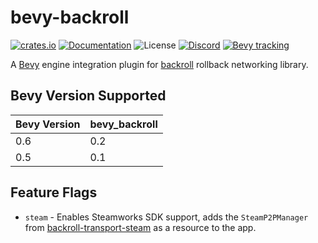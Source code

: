 # bevy-backroll

[![crates.io](https://img.shields.io/crates/v/bevy-backroll.svg)](https://crates.io/crates/bevy-backroll)
[![Documentation](https://docs.rs/bevy-backroll/badge.svg)](https://docs.rs/bevy-backroll)
![License](https://img.shields.io/crates/l/bevy-backroll)
[![Discord](https://img.shields.io/discord/151219753434742784.svg?label=&logo=discord&logoColor=ffffff&color=7389D8&labelColor=6A7EC2)](https://discord.gg/VuZhs9V)
[![Bevy tracking](https://img.shields.io/badge/Bevy%20tracking-released%20version-lightblue)](https://github.com/bevyengine/bevy/blob/main/docs/plugins_guidelines.md#main-branch-tracking)

A [Bevy](https://bevyengine.com) engine integration plugin for [backroll](https://crates.io/crates/backroll)
rollback networking library.

## Bevy Version Supported

|Bevy Version|bevy\_backroll|
|:-----------|:-------------|
|0.6         |0.2           |
|0.5         |0.1           |

## Feature Flags

 - `steam` - Enables Steamworks SDK support, adds the `SteamP2PManager` from
   [backroll-transport-steam](https://crates.io/crates/bevy-backroll) as a
   resource to the app.